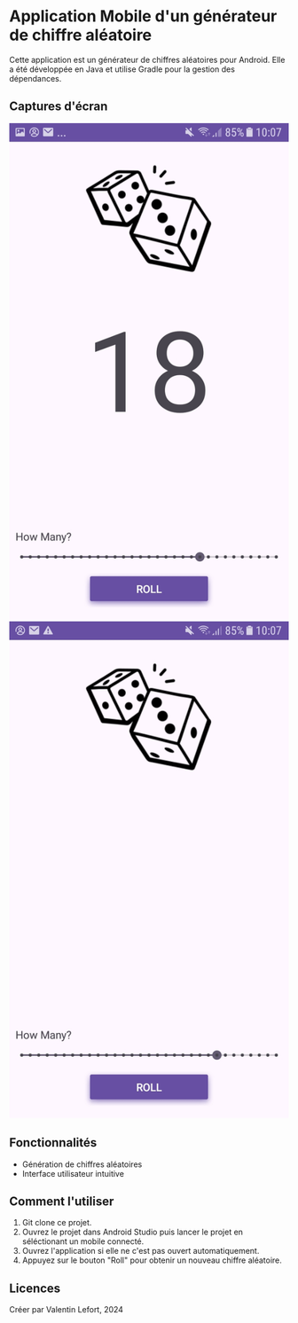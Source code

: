 # Application Mobile d'un générateur de chiffre aléatoire

Cette application est un générateur de chiffres aléatoires pour Android. Elle a été développée en Java  et utilise Gradle pour la gestion des dépendances.

## Captures d'écran

![screen1.jpg](app%2Fsrc%2Fmain%2Fres%2Fdrawable%2Fscreen1.jpg)![screen2.jpg](app%2Fsrc%2Fmain%2Fres%2Fdrawable%2Fscreen2.jpg)

## Fonctionnalités

- Génération de chiffres aléatoires
- Interface utilisateur intuitive

## Comment l'utiliser

1. Git clone ce projet.
2. Ouvrez le projet dans Android Studio puis lancer le projet en séléctionant un mobile connecté.
3. Ouvrez l'application si elle ne c'est pas ouvert automatiquement.
3. Appuyez sur le bouton "Roll" pour obtenir un nouveau chiffre aléatoire.

## Licences

Créer par Valentin Lefort, 2024
